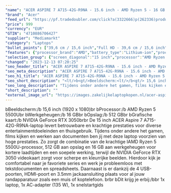 ```yaml
---
"name": "ACER ASPIRE 7 A715-42G-R9NA - 15.6 inch - AMD Ryzen 5 - 16 GB - 512 GB - GeForce RTX 3050"
"brand": "Acer"
"feed_url": "https://pf.tradedoubler.com/click?a(3322666)p(262336)product(50617-1734633)ttid(3)url(https%3A%2F%2Fwww.mediamarkt.nl%2Fnl%2Fproduct%2F_acer-aspire-7-a715-42g-r9na-1734633.html%3Futm_source%3Dtradedoubler%26utm_medium%3Daff-comparison%26utm_term%3D1734633)"
"price": 999
"currency": "EUR"
"GTIN": "4710886706427"
"supplier": "Mediamarkt"
"category": "Laptops"
"bullet_points": ["39,6 cm / 15,6 inch","Full HD - 39,6 cm / 15,6 inch","SSD , 512 GB , M.2 via PCIe","2x USB 3.2 (Gen 1, Type-A), 1x netwerkaansluiting (RJ-45), 1x USB 2.0, 1x USB 3.2 (Gen 1, Type-C)  1x HDMI 2.0, 1x hoofdtelefoon-/microfooncombo","Lithium-ion","36.34 cm x 2.29 cm x 25.45 cm /"]
"features": {"processor_brand":"AMD","battery_type":"Lithium-ion","processor":"AMD Ryzen 5 5500U","dimensions_weight":"36.34 cm x 2.29 cm x 25.45 cm /","color":"Zwart","brightness":"250 cd/m²","connections":"2x USB 3.2 (Gen 1, Type-A), 1x netwerkaansluiting (RJ-45), 1x USB 2.0, 1x USB 3.2 (Gen 1, Type-C)  1x HDMI 2.0, 1x hoofdtelefoon-/microfooncombo","additional_update_information":"Voor zover op de afbeeldingen apps worden getoond, geldt dat MediaMarkt niet kan garanderen dat de apps tijdens de volledige levensduur van het product goed zullen blijven functioneren. Dit hangt af van het beleid van de fabrikant.","bluetooth":"Ja","hard_disk_1":"SSD , 512 GB , M.2 via PCIe","processor_clock_rate":"2.1 GHz","ram_configuration":"2x 8 GB","manufacturer_guarantee":"2 jaar","card_reader":"Nee","panel_type":"IPS (In-Plane Switching)","touchscreen":"Nee","manufacturer_supported_software_updates":"Onbekend","number_of_processor_cores":"6","processor_model":"Ryzen™ 5","image_quality":"Full HD","product_manufacturer":"ACER","integrated_mike":"Ja","speakers":"Ja","convertibility":"Vast scherm","warranty_note":"2 Jaar Pick up & Return / Drop off Collection points","screen_diagonal_inches":"15.6 inch","model_year":"2022","shipping_costs":"0.00","screen_type":"Mat scherm","memory_size":"16 GB","dedicated_graphics_memory":"4 GB","depth":"25,45 cm","wlan_standards":"WiFi 6 (802.11AX)","delivery_time":"1","bluetooth_version":"5.0","image_ratio":"16:9","battery_life":"11.5 u","screen_diagonal_cm":"39,6 cm","screen_diagonal_cm_inch":"39,6 cm / 15,6 inch","product_introduction_date":"2022-07-25","product_type":"Laptop","capacity_of_1_hard_disk":"512 GB","type_of_1_hard_disk":"SSD","scope_of_delivery":"1x laptop, 1x AC-adapter (135 W), 1x snelstartgids","height":"2,29 cm","product_height":"2,29 cm","front_camera":"Ja","product_width":"36,34 cm","resolution":"1920 x 1080","short_description":"15.6 inch Full HD • AMD Ryzen 5 5500U • 16 GB • 512 GB SSD • NVIDIA GeForce RTX 3050 (4 GB)","integrated_webcam":"Ja","update_policy":"Onbekend","total_storage_space_in_gb":"512 GB","wlan":"Ja","processor_speed_with_turbo":"4.0 GHz","ram_type":"DDR4","previous_price":"","manufacturer_part_number":"NH.QE5EH.004","product_depth":"25,45 cm","weight":"2,89 kg","special_features":"Nee","total_storage_space":"512 GB"}
"selection_group": {"screen_diagonal":"15 inch","processor":"AMD Ryzen 5","changed_price_past_3_days":false,"product_family":"Aspire"}
"changed": "2023-12-13 07:20:25"
"seo_header_title": "ACER ASPIRE 7 A715-42G-R9NA - 15.6 inch - AMD Ryzen 5 - 16 GB - 512 GB - GeForce RTX 3050"
"seo_meta_description": "ACER ASPIRE 7 A715-42G-R9NA - 15.6 inch - AMD Ryzen 5 - 16 GB - 512 GB - GeForce RTX 3050"
"seo_h1_title": "ACER ASPIRE 7 A715-42G-R9NA - 15.6 inch - AMD Ryzen 5 - 16 GB - 512 GB - GeForce RTX 3050"
"seo_short_description": "<lt/>b<gt/>Beeldscherm:<lt/>/b<gt/> 15,6 inch (1920 x 1080)<lt/>br<gt/> <lt/>b<gt/>Processor:<lt/>/b<gt/> AMD Ryzen 5 5500U<lt/>br<gt/> <lt/>b<gt/>Werkgeheugen:<lt/>/b<gt/> 16 GB<lt/>br<gt/> <lt/>b<gt/>Opslag:<lt/>/b<gt/> 512 GB<lt/>br<gt/> <lt/>b<gt/>Grafische kaart:<lt/>/b<gt/> NVIDIA GeForce RTX 3050<lt/>br<gt/><lt/>br<gt/> De 15 inch ACER Aspire 7 A715-42G-R9NA-laptop levert betrouwbare en krachtige prestaties voor diverse entertainmentdoeleinden en thuisgebruik."
"seo_long_description": "Tijdens onder andere het gamen, films kijken en werken aan documenten ben jij met deze laptop voorzien van hoge prestaties. Zo zorgt de combinatie van de krachtige IAMD Ryzen 5 5500U-processor, 512 GB aan opslag en 16 GB aan werkgeheugen voor kortere laadtijden en een soepele werking, terwijl de NVIDIA GeForce RTX 3050 videokaart zorgt voor scherpe en kleurrijke beelden. Hierdoor kijk je comfortabel naar je favoriete series en werk je probleemloos met tekstdocumenten en spreadsheets. Daarnaast is er dankzij de 4 USB-poorten, HDMI-poort en 3. 5mm jackaansluiting plaats voor al jouw randapparatuur zoals een muis of koptelefoon. <lt/>br<gt/><lt/>br<gt/> <lt/>b<gt/>Dit krijg je erbij:<lt/>/b<gt/><lt/>br<gt/> 1x laptop, 1x AC-adapter (135 W), 1x snelstartgids"
"short_description": ""
"external_image_url": "https://images.zakelijkelaptopkopen.nl/acer-aspire-7-a715-42g-r9na-1734633.webp"
---
```


<lt/>b<gt/>Beeldscherm:<lt/>/b<gt/> 15,6 inch (1920 x 1080)<lt/>br<gt/> <lt/>b<gt/>Processor:<lt/>/b<gt/> AMD Ryzen 5 5500U<lt/>br<gt/> <lt/>b<gt/>Werkgeheugen:<lt/>/b<gt/> 16 GB<lt/>br<gt/> <lt/>b<gt/>Opslag:<lt/>/b<gt/> 512 GB<lt/>br<gt/> <lt/>b<gt/>Grafische kaart:<lt/>/b<gt/> NVIDIA GeForce RTX 3050<lt/>br<gt/><lt/>br<gt/> De 15 inch ACER Aspire 7 A715-42G-R9NA-laptop levert betrouwbare en krachtige prestaties voor diverse entertainmentdoeleinden en thuisgebruik. Tijdens onder andere het gamen, films kijken en werken aan documenten ben jij met deze laptop voorzien van hoge prestaties. Zo zorgt de combinatie van de krachtige IAMD Ryzen 5 5500U-processor, 512 GB aan opslag en 16 GB aan werkgeheugen voor kortere laadtijden en een soepele werking, terwijl de NVIDIA GeForce RTX 3050 videokaart zorgt voor scherpe en kleurrijke beelden. Hierdoor kijk je comfortabel naar je favoriete series en werk je probleemloos met tekstdocumenten en spreadsheets. Daarnaast is er dankzij de 4 USB-poorten, HDMI-poort en 3.5mm jackaansluiting plaats voor al jouw randapparatuur zoals een muis of koptelefoon. <lt/>br<gt/><lt/>br<gt/> <lt/>b<gt/>Dit krijg je erbij:<lt/>/b<gt/><lt/>br<gt/> 1x laptop, 1x AC-adapter (135 W), 1x snelstartgids